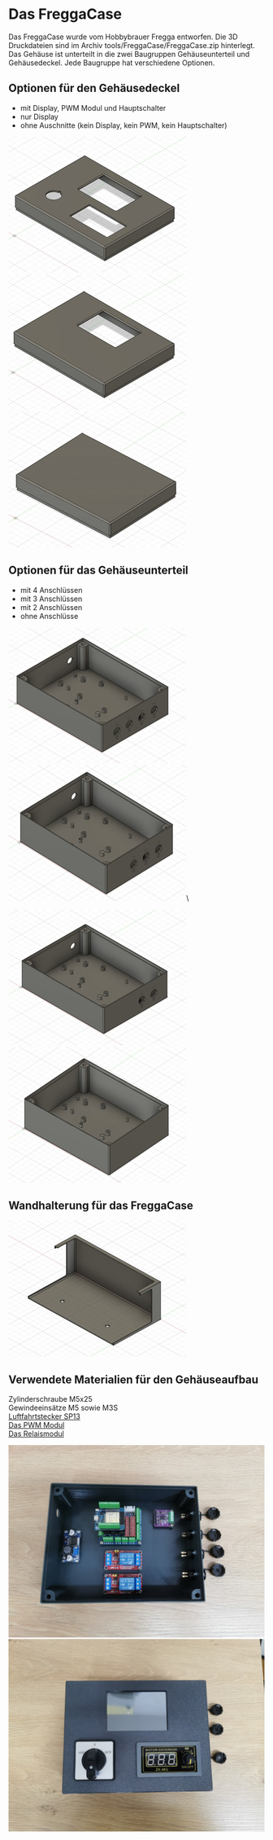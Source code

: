 # Das FreggaCase

Das FreggaCase wurde vom Hobbybrauer Fregga entworfen. Die 3D Druckdateien sind im Archiv tools/FreggaCase/FreggaCase.zip hinterlegt.\
Das Gehäuse ist unterteilt in die zwei Baugruppen Gehäuseunterteil und Gehäusedeckel. Jede Baugruppe hat verschiedene Optionen.

## Optionen für den Gehäusedeckel

* mit Display, PWM Modul und Hauptschalter
* nur Display
* ohne Auschnitte (kein Display, kein PWM, kein Hauptschalter)

![Deckel mit Display und PWM](/docs/img/Fregga_Deckel_voll.jpg)
![Deckel mit Display](/docs/img/FreggaCase_Deckel_Display.jpg)
![geschlossener Deckel](/docs/img/FreggaCase_Deckel_ohne.jpg)

## Optionen für das Gehäuseunterteil

* mit 4 Anschlüssen
* mit 3 Anschlüssen
* mit 2 Anschlüssen
* ohne Anschlüsse

![Unterteil mit 4 Anschlüssen](/docs/img/FreggaCase_Unterteil_voll.jpg)
![Unterteil mit  Anschlüssen](/docs/img/FreggaCase_Unterteil_drei.jpg)\

![Unterteil mit 2 Anschlüssen](/docs/img/FreggaCase_Unterteil_zwei.jpg)
![Unterteil ohne Anschlüssen](/docs/img/FreggaCase_Unterteil_ohne.jpg)

## Wandhalterung für das FreggaCase

![Wandhalterung](/docs/img/FreggaCase_Wandhalterung.jpg)

## Verwendete Materialien für den Gehäuseaufbau

Zylinderschraube M5x25\
Gewindeeinsätze M5 sowie M3S\
[Luftfahrtstecker SP13](https://www.amazon.de/Anschlussstecker-Luftfahrtstecker-wasserdichte-Sto%C3%9Fverbinder-Au%C3%9Fenlampen/dp/B0B6B6H27L/ref=sr_1_21?crid=30CZ33B7CJLY3&dib=eyJ2IjoiMSJ9.Jfzt-kvFhs9kL5qFCb5wUNWmk2NrGFhgRKnal0OardiJ6pmt9lv8FYYSR-vM_4JhK55vKwoyakt7y9-6ltCzbzHtrOT7ceV7gVA9-DIgMesCxzpp4IRGFJ6KNXE3y1fw-jR9DeeLFE9kgv8MZtEKyA.YooKp7XlBYJe27--r9tj5MnV8dewdtxNksmMoxO1_1Y&dib_tag=se&keywords=luftfahrtstecker+sp13&qid=1705302837&sprefix=luftfahrtstecker+sp%2Caps%2C362&sr=8-21)\
[Das PWM Modul](https://www.amazon.de/dp/B0B7X6Z34Z/?coliid=I1KLJXGJL47O5M&colid=I7GQB171JGLX&psc=1&ref_=cm_sw_r_cp_ud_lstpd_56603DDHC44WFNJ0BFM4)\
[Das Relaismodul](https://www.amazon.de/dp/B07PY7LF9Z/?coliid=IHJD818Z5259W&colid=I7GQB171JGLX&psc=1&ref_=cm_sw_r_cp_ud_lstpd_J3D8XGQB34CH8FXPD06G)

![FreggaCase](/docs/img/Fregga-1.jpg)
![FreggaCase](/docs/img/Fregga-2.jpg)
